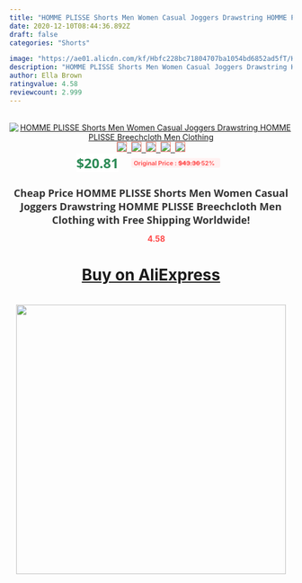```yaml
---
title: "HOMME PLISSE Shorts Men Women Casual Joggers Drawstring HOMME PLISSE Breechcloth Men Clothing"
date: 2020-12-10T08:44:36.892Z
draft: false
categories: "Shorts"

image: "https://ae01.alicdn.com/kf/Hbfc228bc71804707ba1054bd6852ad5fT/HOMME-PLISSE-Shorts-Men-Women-Casual-Joggers-Drawstring-HOMME-PLISSE-Breechcloth-Men-Clothing.jpg"
description: "HOMME PLISSE Shorts Men Women Casual Joggers Drawstring HOMME PLISSE Breechcloth Men Clothing"
author: Ella Brown
ratingvalue: 4.58
reviewcount: 2.999
---
```

<br>
<div style="text-align: center;">
<a href="https://s.click.aliexpress.com/e/_AdbgnF" target="_blank" rel="nofollow noopener noreferrer"><img alt="HOMME PLISSE Shorts Men Women Casual Joggers Drawstring HOMME PLISSE Breechcloth Men Clothing" class="magnifier-image" src="https://ae01.alicdn.com/kf/Hbfc228bc71804707ba1054bd6852ad5fT/HOMME-PLISSE-Shorts-Men-Women-Casual-Joggers-Drawstring-HOMME-PLISSE-Breechcloth-Men-Clothing.jpg_640x640.jpg">
<br>
<img style="border:1px solid salmon" src="https://ae01.alicdn.com/kf/Hbfc228bc71804707ba1054bd6852ad5fT/HOMME-PLISSE-Shorts-Men-Women-Casual-Joggers-Drawstring-HOMME-PLISSE-Breechcloth-Men-Clothing.jpg_120x120.jpg">&nbsp;&nbsp;<img style="border:1px solid salmon" src="https://ae01.alicdn.com/kf/H3331f10e79934327bd0bfcb5152c2ef3i/HOMME-PLISSE-Shorts-Men-Women-Casual-Joggers-Drawstring-HOMME-PLISSE-Breechcloth-Men-Clothing.jpg_120x120.jpg">&nbsp;&nbsp;<img style="border:1px solid salmon" src="https://ae01.alicdn.com/kf/Hcdb1914f864a41dca35e8b5555d73b3a1/HOMME-PLISSE-Shorts-Men-Women-Casual-Joggers-Drawstring-HOMME-PLISSE-Breechcloth-Men-Clothing.jpg_120x120.jpg">&nbsp;&nbsp;<img style="border:1px solid salmon" src="_120x120.jpg">&nbsp;&nbsp;<img style="border:1px solid salmon" src="https://ae01.alicdn.com/kf/Hb252b7f64c5244ff9f802eac8208eda5U/HOMME-PLISSE-Shorts-Men-Women-Casual-Joggers-Drawstring-HOMME-PLISSE-Breechcloth-Men-Clothing.jpg_120x120.jpg"></a></div><br0>
<div style="text-align: center;"><span style="background-color: white; border: 0px; box-sizing: border-box; color: seagreen; display: inline-block; font-family: &quot;open sans&quot; , &quot;arial&quot; , &quot;helvetica&quot; , sans-serif , &quot;heiti&quot;; font-size: 24px; font-stretch: inherit; font-weight: 700; line-height: inherit; margin: 0px 10px 0px 0px; padding: 0px; vertical-align: middle;">$20.81 </span>
<span style="background: rgb(255 , 241 , 241); border-radius: 3px; border: 0px; box-sizing: border-box; color: #ff4747; display: inline-block; font-family: inherit; font-size: 12px; font-stretch: inherit; font-style: inherit; font-variant: inherit; font-weight: 600; line-height: inherit; margin: 0px; padding: 2px 5px; transform: scale(0.9); vertical-align: middle;">Original Price : <b style="text-decoration: line-through;">$43.36 </b> 52%&nbsp;&nbsp;</span></div>
<h1 style="color: #333333; display: inline-block; font-family: &quot;open sans&quot; , &quot;arial&quot; , &quot;helvetica&quot; , sans-serif , &quot;heiti&quot;; font-size: 18px; font-stretch: inherit; font-weight: 700; text-align: center;">Cheap Price HOMME PLISSE Shorts Men Women Casual Joggers Drawstring HOMME PLISSE Breechcloth Men Clothing with Free Shipping Worldwide!</h1>
<div style="color: #ff4747; text-align: center;">
<img src="https://4.bp.blogspot.com/-M0ZcTcb-5uY/XleCXlxnR4I/AAAAAAAAAEc/OrjgMkXV1oMQFaCRZj5HQwOCBcu3w1FegCPcBGAYYCw/s1600/star.png" style="height: 15px;">&nbsp;<b>4.58</b></div>
<div class="button_cont" align="center"><a class="buynow_a" href="https://s.click.aliexpress.com/e/_AdbgnF" target="_blank" rel="nofollow noopener noreferrer"><H1>Buy on AliExpress</H1></a></div><br>
<div class="separator" style="clear: both; text-align: center;">
<img src="https://lh3.googleusercontent.com/-pTy5HemUv9M/XlePHvY0dAI/AAAAAAAAAE4/0nX5iRUoIWY8eMW9Dpxeirr157OZliDIgCLcBGAsYHQ/s1600/badge.gif" width="480">
</div>
